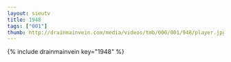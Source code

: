 ```yaml
--- 
layout: sieutv
title: 1948
tags: ["001"]
thumb: http://drainmainvein.com/media/videos/tmb/000/001/948/player.jpg
---
```

{% include drainmainvein key="1948" %} 
